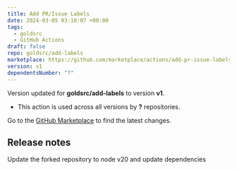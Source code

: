 ```yaml
---
title: Add PR/Issue Labels
date: 2024-03-05 03:10:07 +00:00
tags:
  - goldsrc
  - GitHub Actions
draft: false
repo: goldsrc/add-labels
marketplace: https://github.com/marketplace/actions/add-pr-issue-labels
version: v1
dependentsNumber: "?"
---
```



Version updated for **goldsrc/add-labels** to version **v1**.
- This action is used across all versions by **?** repositories.

Go to the [GitHub Marketplace](https://github.com/marketplace/actions/add-pr-issue-labels) to find the latest changes.

## Release notes

Update the forked repository to node v20 and update dependencies
